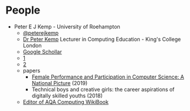 People
======

* Peter E J Kemp -       University of Roehampton
    * [@peterejkemp](https://twitter.com/peterejkemp)
    * [Dr Peter Kemp](https://www.kcl.ac.uk/people/peter-kemp) Lecturer in Computing Education - King's College London
    * [Google Schollar](https://scholar.google.co.uk/citations?user=ZOP1huUAAAAJ&hl=en)
    * [1](https://dl.acm.org/profile/99659245012)
    * [2](https://www.researchgate.net/profile/Peter_Kemp4)
    * papers
        * [Female Performance and Participation in Computer Science: A National Picture](https://dl.acm.org/doi/10.1145/3366016) (2019)
        * Technical boys and creative girls: the career aspirations of digitally skilled youths (2018)
    * [Editor of AQA Computing WikiBook](http://itte.org.uk/wp/aqa-a-level-computing-wiki/)
